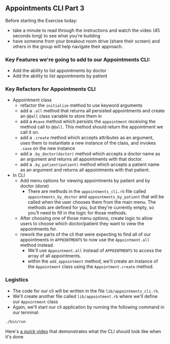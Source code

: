 ## Appointments CLI Part 3

Before starting the Exercise today:
- take a minute to read through the instructions and watch the video (45 seconds long) to see what you're building
- have someone from your breakout room drive (share their screen) and others in the group will help navigate their approach.
### Key Features we're going to add to our Appointments CLI:

- Add the ability to list appointments by doctor
- Add the ability to list appointments by patient

### Key Refactors for Appointments CLI

- Appointment class
  - refactor the `initialize` method to use keyword arguments
  - add a `.all` method that returns all persisted appointments and create an `@@all` class variable to store them in
  - add a `#save` method which persists the `appointment` receiving the method call to `@@all`. This method should return the appointment we call it on.
  - add a `.create` method which accepts attributes as an argument, uses them to instantiate a new instance of the class, and invokes `.save` on the new instance
  - add a `.by_doctor(doctor)` method which accepts a doctor name as an argument and returns all appointments with that doctor.
  - add a `.by_patient(patient)` method which accepts a patient name as an argument and returns all appointments with that patient.
- In CLI
  - Add menu options for viewing appointments by patient and by doctor (done)
    - There are methods in the `appointments_cli.rb` file called `appointments_by_doctor` and `appointments_by_patient` that will be called when the user chooses them from the main menu. The methods are defined for you, but they're currently empty, so you'll need to fill in the logic for those methods.
  - After choosing one of those menu options, create logic to allow users to choose which doctor/patient they want to view the appointments for.
  - rework the parts of the cli that were expecting to find all of our appointments in `APPOINTMENTS` to now use the `Appointment.all` method instead.
    - We'll use `Appointment.all` instead of `APPOINTMENTS` to access the array of all appointments.
    - within the `add_appointment` method, we'll create an instance of the `Appointment` class using the `Appointment.create` method.

### Logistics

- The code for our cli will be written in the file `lib/appointments_cli.rb`. 
- We'll create another file called `lib/appointment.rb` where we'll define our `Appointment` class
- Again, we'll start our cli application by running the following command in our terminal:

```bash
./bin/run
```

Here's [a quick video](https://res.cloudinary.com/dnocv6uwb/video/upload/v1630485928/lesson-3-exercise-solution-video_kaatpl.mp4) that demonstrates what the CLI should look like when it's done